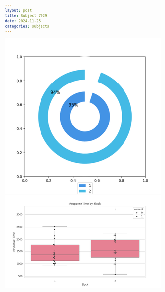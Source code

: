 ```yaml
---
layout: post
title: Subject 7029
date: 2024-11-25
categories: subjects
---
```


![](data/7029/run-10/7029__acc_test.png)
![](data/7029/run-10/7029_rt.png)
